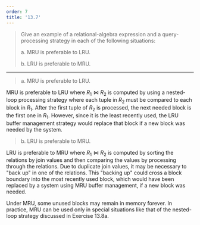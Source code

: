 ```yaml
---
order: 7
title: '13.7'
---
```

> Give an example of a relational-algebra expression and a query-processing strategy 
> in each of the following situations: 
> 
> a. MRU is preferable to LRU. 
> 
> b. LRU is preferable to MRU. 

--------------------------------

> a. MRU is preferable to LRU. 

MRU is preferable to LRU where $R_1 \bowtie R_2$ is computed by using a nested-loop
processing strategy where each tuple in $R_2$ must be compared to each block in $R_1$. 
After the first tuple of $R_2$ is processed, the next needed block is the first one in 
$R_1$. However, since it is the least recently used, the LRU buffer management strategy would
replace that block if a new block was needed by the system. 

> b. LRU is preferable to MRU. 

LRU is preferable to MRU where $R_1 \bowtie R_2$ is computed by sorting the relations
by join values and then comparing the values by processing through the relations. Due to 
duplicate join values, it may be necessary to "back up" in one of the relations. This 
"backing up" could cross a block boundary into the most recently used block, which would 
have been replaced by a system using MRU buffer management, if a new block was needed. 

Under MRU, some unused blocks may remain in memory forever. In practice, MRU can be 
used only in special situations like that of the nested-loop strategy discussed in Exercise 13.8a. 